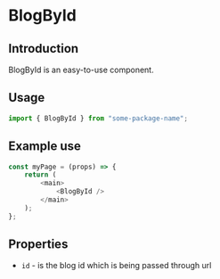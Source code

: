 # BlogById

<!-- STORY -->

## Introduction

BlogById is an easy-to-use component.

## Usage

```javascript
import { BlogById } from "some-package-name";
```

## Example use

```javascript
const myPage = (props) => {
	return (
		<main>
			<BlogById />
		</main>
	);
};
```

## Properties

- `id` - is the blog id which is being passed through url
